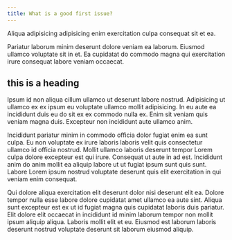 ```yaml
---
title: What is a good first issue?
---
```


Aliqua adipisicing adipisicing enim exercitation culpa consequat sit et ea.

<!--more-->

Pariatur laborum minim deserunt dolore veniam ea laborum. Eiusmod ullamco voluptate sit in et. Ea cupidatat do commodo magna qui exercitation irure consequat labore veniam occaecat.

## this is a heading

Ipsum id non aliqua cillum ullamco ut deserunt labore nostrud. Adipisicing ut ullamco ex ex ipsum eu voluptate ullamco mollit adipisicing. In eu aute ea incididunt duis eu do sit ex ex commodo nulla ex. Enim sit veniam quis veniam magna duis. Excepteur non incididunt aute ullamco anim.

Incididunt pariatur minim in commodo officia dolor fugiat enim ea sunt culpa. Eu non voluptate ex irure laboris laboris velit quis consectetur ullamco id officia nostrud. Mollit ullamco laboris deserunt tempor Lorem culpa dolore excepteur est qui irure. Consequat ut aute in ad est. Incididunt anim do anim mollit ea aliquip labore ut ut fugiat ipsum sunt quis sunt. Labore Lorem ipsum nostrud voluptate deserunt quis elit exercitation in qui veniam enim consequat.

Qui dolore aliqua exercitation elit deserunt dolor nisi deserunt elit ea. Dolore tempor nulla esse labore dolore cupidatat amet ullamco ea aute sint. Aliqua sunt excepteur est ex ut id fugiat magna quis cupidatat laboris duis pariatur. Elit dolore elit occaecat in incididunt id minim laborum tempor non mollit ipsum aliquip aliqua. Laboris mollit elit et eu. Eiusmod est laborum laboris deserunt nostrud voluptate deserunt sit laborum eiusmod aliquip.
